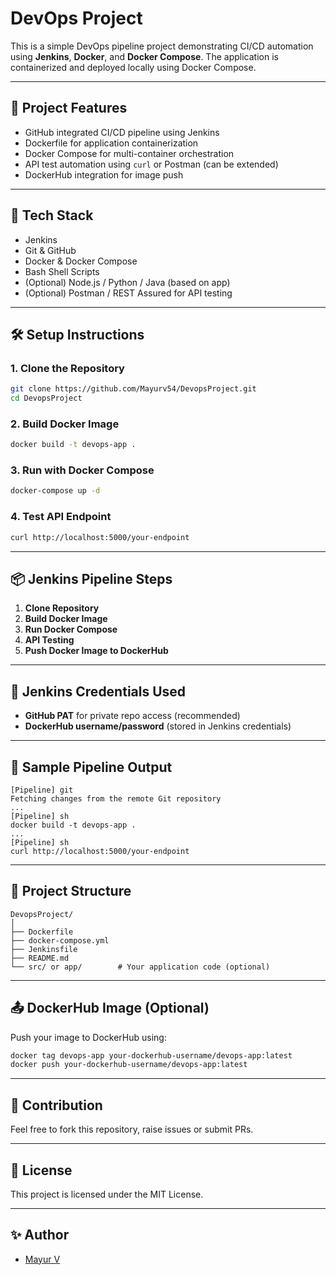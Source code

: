 
# DevOps Project

This is a simple DevOps pipeline project demonstrating CI/CD automation using **Jenkins**, **Docker**, and **Docker Compose**. The application is containerized and deployed locally using Docker Compose.

---

## 🚀 Project Features

- GitHub integrated CI/CD pipeline using Jenkins
- Dockerfile for application containerization
- Docker Compose for multi-container orchestration
- API test automation using `curl` or Postman (can be extended)
- DockerHub integration for image push

---

## 🧰 Tech Stack

- Jenkins
- Git & GitHub
- Docker & Docker Compose
- Bash Shell Scripts
- (Optional) Node.js / Python / Java (based on app)
- (Optional) Postman / REST Assured for API testing

---

## 🛠️ Setup Instructions

### 1. Clone the Repository

```bash
git clone https://github.com/Mayurv54/DevopsProject.git
cd DevopsProject
````

### 2. Build Docker Image

```bash
docker build -t devops-app .
```

### 3. Run with Docker Compose

```bash
docker-compose up -d
```

### 4. Test API Endpoint

```bash
curl http://localhost:5000/your-endpoint
```

---

## 📦 Jenkins Pipeline Steps

1. **Clone Repository**
2. **Build Docker Image**
3. **Run Docker Compose**
4. **API Testing**
5. **Push Docker Image to DockerHub**

---

## 🔐 Jenkins Credentials Used

* **GitHub PAT** for private repo access (recommended)
* **DockerHub username/password** (stored in Jenkins credentials)

---

## 📸 Sample Pipeline Output

```text
[Pipeline] git
Fetching changes from the remote Git repository
...
[Pipeline] sh
docker build -t devops-app .
...
[Pipeline] sh
curl http://localhost:5000/your-endpoint
```

---

## 📁 Project Structure

```
DevopsProject/
│
├── Dockerfile
├── docker-compose.yml
├── Jenkinsfile
├── README.md
└── src/ or app/        # Your application code (optional)
```

---

## 📤 DockerHub Image (Optional)

Push your image to DockerHub using:

```bash
docker tag devops-app your-dockerhub-username/devops-app:latest
docker push your-dockerhub-username/devops-app:latest
```

---

## 🤝 Contribution

Feel free to fork this repository, raise issues or submit PRs.

---

## 📄 License

This project is licensed under the MIT License.

---

## ✨ Author

* [Mayur V](https://github.com/Mayurv54)

